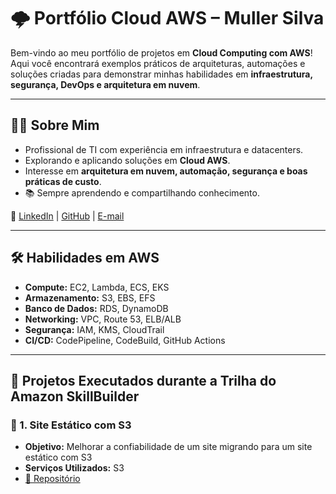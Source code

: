 # 🌩️ Portfólio Cloud AWS – Muller Silva

Bem-vindo ao meu portfólio de projetos em **Cloud Computing com AWS**!  
Aqui você encontrará exemplos práticos de arquiteturas, automações e soluções criadas para demonstrar minhas habilidades em **infraestrutura, segurança, DevOps e arquitetura em nuvem**.  

---

## 👨‍💻 Sobre Mim
- Profissional de TI com experiência em infraestrutura e datacenters.  
- Explorando e aplicando soluções em **Cloud AWS**.  
- Interesse em **arquitetura em nuvem, automação, segurança e boas práticas de custo**.  
- 📚 Sempre aprendendo e compartilhando conhecimento.  

🔗 [LinkedIn](https://www.linkedin.com/mullersilva14) | [GitHub](https://github.com/mullersilv4) | [E-mail](muller.silv4@gmail.com.com)

---

## 🛠️ Habilidades em AWS
- **Compute:** EC2, Lambda, ECS, EKS  
- **Armazenamento:** S3, EBS, EFS  
- **Banco de Dados:** RDS, DynamoDB  
- **Networking:** VPC, Route 53, ELB/ALB  
- **Segurança:** IAM, KMS, CloudTrail  
- **CI/CD:** CodePipeline, CodeBuild, GitHub Actions  


---

## 🚀 Projetos Executados durante a Trilha do Amazon SkillBuilder

### 📌 1. Site Estático com S3 
- **Objetivo:** Melhorar a confiabilidade de um site migrando para um site estático com S3
- **Serviços Utilizados:** S3  
- [🔗 Repositório](https://github.com/mullersilv4/Projeto01-Hospedagem-de-Site-Estatico-no-Amazon-S3/blob/main/README.md)
